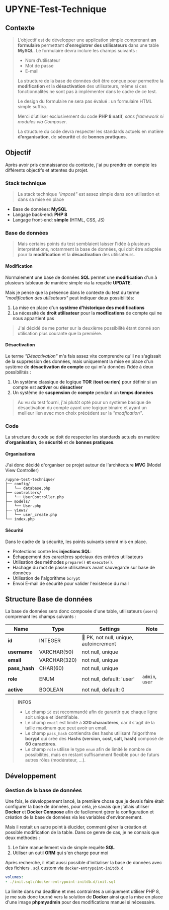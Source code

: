 # UPYNE-Test-Technique

## Contexte

> L’objectif est de développer une application simple comprenant **un formulaire** permettant **d’enregistrer des utilisateurs** dans une table **MySQL**.
> Le formulaire devra inclure les champs suivants :
>
> - Nom d’utilisateur
> - Mot de passe
> - E-mail
>
> La structure de la base de données doit être conçue pour permettre la **modification** et la **désactivation** des utilisateurs, même si ces fonctionnalités ne sont pas à implémenter dans le cadre de ce test.
>
> Le design du formulaire ne sera pas évalué : un formulaire HTML simple suffira.
>
> Merci d’utiliser exclusivement du code **PHP 8 natif**, _sans framework ni modules via Composer_.
>
> La structure du code devra respecter les standards actuels en matière **d’organisation**, de **sécurité** et de **bonnes pratiques**.

## Objectif

Après avoir pris connaissance du contexte, j'ai pu prendre en compte les différents objectifs et attentes du projet.

### Stack technique

> La stack technique _"imposé"_ est assez simple dans son utilisation et dans sa mise en place

- Base de données: **MySQL**
- Langage back-end: **PHP 8**
- Langage front-end: **simple** (HTML, CSS, JS)

### Base de données

> Mais certains points du test semblaient laisser l'idée à plusieurs interprétations, notamment la base de données, qui doit être adaptée pour la **modification** et la **désactivation** des utilisateurs.

#### Modification

Normalement une base de données **SQL** permet une **modification** d'un à plusieurs tableaux de manière simple via la requête **UPDATE**.

Mais je pense que la présence dans le contexte du test du terme _"modification des utilisateurs"_ peut indiquer deux possibilités:

1. La mise en place d'un **système d'historique des modifications**
2. La nécessité de **droit utilisateur** pour la **modfications** de compte qui ne nous appartient pas

> J'ai décidé de me porter sur la deuxième possibilité étant donné son utilisation plus courante que la première.

#### Désactivation

Le terme _"Désactivation"_ m'a fais assez vite comprendre qu'il ne s'agissait de la suppression des données, mais uniquement la mise en place d'un système de **désactivation de compte** ce qui m'a données l'idée à deux possibilités :

1. Un système classique de logique **TOR** (**tout ou rien**) pour définir si un compte est **activer** ou **désactiver**
2. Un système de **suspension** de **compte** pendant un **temps données**

> Au vu du test fourni, j'ai plutôt opté pour un système basique de désactivation du compte ayant une logique binaire et ayant un meilleur lien avec mon choix précédent sur la _"modfication"_.

### Code

La structure du code se doit de respecter les standards actuels en matière **d’organisation**, de **sécurité** et de **bonnes pratiques**.

#### Organisations

J'ai donc décidé d'organiser ce projet autour de l'architecture **MVC** (Model View Controller)

```text
/upyne-test-technique/
├── config/
│   └── database.php
├── controllers/
│   └── UserController.php
├── models/
│   └── User.php
├── views/
│   └── user_create.php
└── index.php
```

#### Sécurité

Dans le cadre de la sécurité, les points suivants seront mis en place.

- Protections contre les **injections SQL**:
- Échappement des caractères spéciaux des entrées utilisateurs
- Utilisation des méthodes `prepare()` et `execute()`.
- Hachage du mot de passe utilisateurs avant sauvegarde sur base de données
- Utilisation de l'algorithme `bcrypt`
- Envoi E-mail de sécurité pour valider l'existence du mail

## Structure Base de données

La base de données sera donc composée d'une table, utilisateurs (`users`) comprenant les champs suivants :

| Name        | Type          | Settings                      | Note                           |
|-------------|---------------|-------------------------------|--------------------------------|
| **id** | INTEGER | 🔑 PK, not null, unique, autoincrement | |
| **username** | VARCHAR(50) | not null, unique | |
| **email** | VARCHAR(320) | not null, unique | |
| **pass_hash** | CHAR(60) | not null, unique | |
| **role** | ENUM | not null, default: 'user' | `admin`, `user` |
| **active** | BOOLEAN | not null, default: 0 | |

> **INFOS**
>
> - Le champ `id` est recommandé afin de garantir que chaque ligne soit unique et identifiable.
> - Le champ `email` est limité à **320 charactères**, car il s'agit de la taille maximum que peut avoir un email.
> - Le champ `pass_hash` contiendra des hashs utilisant l'algorithme **bcrypt** qui crée des **Hashs (version, cost, salt, hash)** composé de **60 caractères**.
> - Le champ `role` utilise le type `enum` afin de limité le nombre de possibilités, mais en restant suffisamment flexible pour de futurs autres rôles (modérateur, ...).

## Développement

### Gestion de la base de données

Une fois, le développement lancé, la première chose que je devais faire était configurer la base de données, pour cela, je savais que j'allais utiliser **Docker** et **Docker Compose** afin de facilement gérer la configuration et création de la base de données via les variables d'environnement.

Mais il restait un autre point à élucider, comment gérer la création et possible modification de la table.
Dans ce genre de cas, je ne connais que deux méthodes :

1. Le faire manuellement via de simple requête **SQL**
2. Utiliser un outil **ORM** qui s'en charge pour moi

Après recherche, il était aussi possible d'initialiser la base de données avec des fichiers `.sql` custom via `docker-entrypoint-initdb.d`

```yaml
volumes:
- ./init.sql:/docker-entrypoint-initdb.d/init.sql
```

La limite dans ma deadline et mes contraintes a uniquement utiliser PHP 8, je me suis donc tourné vers la solution de **Docker** ainsi que la mise en place d'une image **phpmyadmin** pour des modifications manuel si nécessaire.
